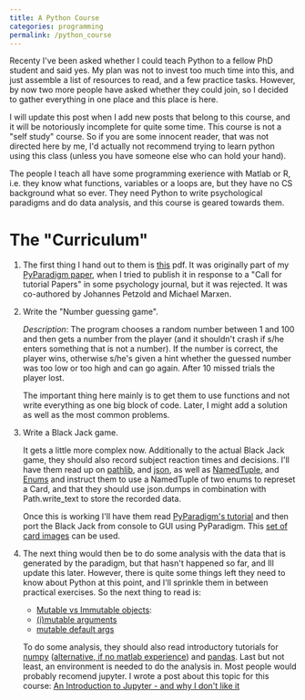 ```yaml
--- 
title: A Python Course
categories: programming
permalink: /python_course
--- 
```


Recenty I've been asked whether I could teach Python to a fellow PhD student
and said yes. My plan was not to invest too much time into this, and just
assemble a list of resources to read, and a few practice tasks. However, by now
two more people have asked whether they could join, so I decided to gather
everything in one place and this place is here.

I will update this post when I add new posts that belong to this course, and
  it will be notoriously incomplete for quite some time. This course is not a
  "self study" course. So if you are some innocent reader, that was not
  directed here by me, I'd actually not recommend trying to learn python using
  this class (unless you have someone else who can hold your hand).

The people I teach all have some programming exerience with Matlab or R, i.e.
they know what  functions, variables or a loops are, but they have no CS
background what so ever. They need Python to write psychological paradigms and
do data analysis, and this course is geared towards them.

# The "Curriculum"

1. The first thing I hand out to them is [this](/assets/python_tutorial.pdf)
   pdf. It was originally part of my 
   [PyParadigm paper](https://www.frontiersin.org/articles/10.3389/fninf.2019.00059/full),
   when I tried to publish it in response to a "Call for tutorial Papers" in
   some psychology journal, but it was rejected. It was co-authored by Johannes
   Petzold and Michael Marxen.

1. Write the "Number guessing game".

    *Description*: The program chooses a random number between 1 and 100 and
    then gets a number from the player (and it shouldn't crash if s/he enters
    something that is not a number). If the number is correct, the player wins,
    otherwise s/he's given a hint whether the guessed number was too low or too
    high and can go again. After 10 missed trials the player lost. 

    The important thing here mainly is to get them to use functions and not
    write everything as one big block of code.  Later, I might add a solution
    as well as the most common problems.

1. Write a Black Jack game.
  
    It gets a little more complex now. Additionally to the actual Black Jack
    game, they should also record subject reaction times and decisions.
    I'll have them read up on
    [pathlib](https://docs.python.org/3/library/pathlib.html), and
    [json](https://docs.python.org/3/library/json.html), as well as
    [NamedTuple](https://docs.python.org/3/library/typing.html#typing.NamedTuple),
    and [Enums](https://docs.python.org/3/library/enum.html) and instruct them
    to use a NamedTuple of two enums to represet a Card, and that they should
    use json.dumps in combination with Path.write_text to store the recorded
    data.

    Once this is working I'll have them read 
    [PyParadigm's tutorial](https://pyparadigm.readthedocs.io/en/latest/tutorial.html)
    and then port the Black Jack from console to GUI using PyParadigm.
    This [set of card images](http://acbl.mybigcommerce.com/52-playing-cards/)
    can be used.

1. The next thing would then be to do some analysis with the data that is
   generated by the paradigm, but that hasn't happened so far, and Ill update
   this later. However, there is quite some things left they need to know about
   Python at this point, and I'll sprinkle them in between practical exercises. 
   So the next thing to read is:
    - [Mutable vs Immutable objects](https://towardsdatascience.com/https-towardsdatascience-com-python-basics-mutable-vs-immutable-objects-829a0cb1530a):
    - [(i)mutable arguments](https://riptutorial.com/python/example/28509/mutable-and-immutable-as-arguments)
    - [mutable default args](https://florimond.dev/blog/articles/2018/08/python-mutable-defaults-are-the-source-of-all-evil/)

   To do some analysis, they should also read introductory tutorials for
   [numpy](https://numpy.org/devdocs/user/quickstart.html) 
   ([alternative, if no matlab
   experience](https://www.tutorialspoint.com/numpy/index.htm)) and 
   [pandas](https://pandas.pydata.org/pandas-docs/stable/user_guide/10min.html).
   Last but not least, an environment is needed to do the analysis in. Most
   people would probably recomend jupyter. I wrote a post about this topic for
   this course: [An Introduction to Jupyter - and why I don't like
   it](/why_no_jupyter)
